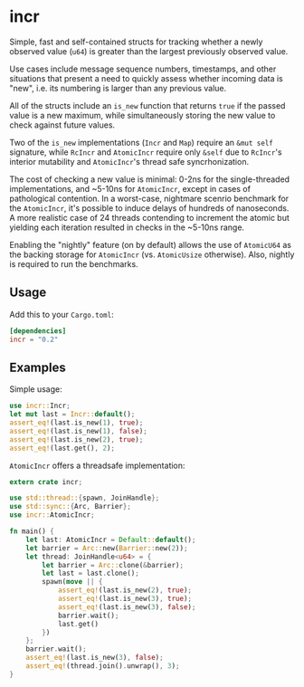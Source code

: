 # incr

Simple, fast and self-contained structs for tracking whether a newly observed
value (`u64`) is greater than the largest previously observed value.

Use cases include message sequence numbers, timestamps, and other situations
that present a need to quickly assess whether incoming data is "new", i.e. its
numbering is larger than any previous value.

All of the structs include an `is_new` function that returns `true` if the
passed value is a new maximum, while simultaneously storing the new value to
check against future values.

Two of the `is_new` implementations (`Incr` and `Map`) require an `&mut self`
signature, while `RcIncr` and `AtomicIncr` require only `&self` due to `RcIncr`'s
interior mutability and `AtomicIncr`'s thread safe syncrhonization.

The cost of checking a new value is minimal: 0-2ns for the single-threaded
implementations, and ~5-10ns for `AtomicIncr`, except in cases of pathological
contention. In a worst-case, nightmare scenrio benchmark for the `AtomicIncr`,
it's possible to induce delays of hundreds of nanoseconds. A more realistic
case of 24 threads contending to increment the atomic but yielding each iteration
resulted in checks in the ~5-10ns range.

Enabling the "nightly" feature (on by default) allows the use of `AtomicU64`
as the backing storage for `AtomicIncr` (vs. `AtomicUsize` otherwise). Also,
nightly is required to run the benchmarks.

## Usage

Add this to your `Cargo.toml`:

```toml
[dependencies]
incr = "0.2"
```

## Examples

Simple usage:

```rust
use incr::Incr;
let mut last = Incr::default();
assert_eq!(last.is_new(1), true);
assert_eq!(last.is_new(1), false);
assert_eq!(last.is_new(2), true);
assert_eq!(last.get(), 2);
```

`AtomicIncr` offers a threadsafe implementation:

```rust
extern crate incr;

use std::thread::{spawn, JoinHandle};
use std::sync::{Arc, Barrier};
use incr::AtomicIncr;

fn main() {
    let last: AtomicIncr = Default::default();
    let barrier = Arc::new(Barrier::new(2));
    let thread: JoinHandle<u64> = {
        let barrier = Arc::clone(&barrier);
        let last = last.clone();
        spawn(move || {
            assert_eq!(last.is_new(2), true);
            assert_eq!(last.is_new(3), true);
            assert_eq!(last.is_new(3), false);
            barrier.wait();
            last.get()
        })
    };
    barrier.wait();
    assert_eq!(last.is_new(3), false);
    assert_eq!(thread.join().unwrap(), 3);
}
```
